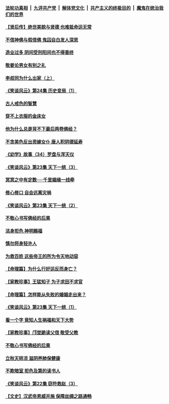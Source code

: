 ####  [法轮功真相](../../../../basic/blob/master/README.md?t=08170713) &nbsp;|&nbsp; [九评共产党](../../../../9ping.md/blob/master/README.md?t=08170713) &nbsp;|&nbsp; [解体党文化](../../../../jtdwh.md/blob/master/README.md?t=08170713)  &nbsp;|&nbsp; [共产主义的终极目的](../../../../gczydzjmd.md/blob/master/README.md?t=08170713) &nbsp;|&nbsp; [魔鬼在统治我们的世界](../../../../mgztzwmdsj.md/blob/master/README.md?t=08170713) 

#### [【贤后传】绝世美貌与贤德 也难抵命运无常](../pages/prog647/a102646047.md?t=08170713) 

#### [不信神佛与假信佛 鬼囚自白发人深思](../pages/prog647/a102646033.md?t=08170713) 

#### [造业过多 阴间受刑阳间也不得善终](../pages/prog647/a102646010.md?t=08170713) 

#### [敬姜论男女有别之礼](../pages/prog647/a102645258.md?t=08170713) 

#### [李叔同为什么出家（上）](../pages/prog647/a102645242.md?t=08170713) 

#### [《笑谈风云》第24集 历史变局（1）](../pages/prog647/a102645211.md?t=08170713) 

#### [古人戒色的智慧](../pages/prog647/a102644639.md?t=08170713) 

#### [穿不上衣服的金床女](../pages/prog647/a102644620.md?t=08170713) 

#### [他为什么总是背不下最后两卷佛经？](../pages/prog647/a102644587.md?t=08170713) 

#### [不贪美色反出资嫁女仆 唐人积阴德延寿](../pages/prog647/a102643957.md?t=08170713) 

#### [《幼学》故事（34）罗盘与浑天仪](../pages/prog647/a102643951.md?t=08170713) 

#### [《笑谈风云》第23集 天下一统（3）](../pages/prog647/a102643937.md?t=08170713) 

#### [冥冥之中有定数──千里姻缘一线牵](../pages/prog647/a102643074.md?t=08170713) 

#### [修心修口 自会远离灾祸](../pages/prog647/a102643036.md?t=08170713) 

#### [《笑谈风云》第23集 天下一统（2）](../pages/prog647/a102643014.md?t=08170713) 

#### [不敬心书写佛经的后果](../pages/prog647/a102642368.md?t=08170713) 

#### [洁身拒色 神明赐福](../pages/prog647/a102642363.md?t=08170713) 

#### [慎勿将身轻许人](../pages/prog647/a102642222.md?t=08170713) 

#### [为救百姓 这些帝王的所为令天地动容](../pages/prog647/a102642052.md?t=08170713) 

#### [【命理篇】为什么行好运反而身亡？](../pages/prog647/a102641592.md?t=08170713) 

#### [【家教珍事】王猛知子 为子求田不求官](../pages/prog647/a102641580.md?t=08170713) 

#### [【命理篇】怎样能从失败的婚姻走出来？](../pages/prog647/a102640802.md?t=08170713) 

#### [《笑谈风云》第23集 天下一统（1）](../pages/prog647/a102640791.md?t=08170713) 

#### [看一个字 竟知人生祸福和天下大势](../pages/prog647/a102640137.md?t=08170713) 

#### [【家教珍事】邝埜跪读父信 敬受父教](../pages/prog647/a102640131.md?t=08170713) 

#### [不敬心书写佛经的后果](../pages/prog647/a102639970.md?t=08170713) 

#### [立秋天转凉 滋阴养肺保健康](../pages/prog647/a102639236.md?t=08170713) 

#### [不欺暗室 拒色及第的读书人](../pages/prog647/a102639223.md?t=08170713) 

#### [《笑谈风云》第22集 窃符救赵（3）](../pages/prog647/a102639213.md?t=08170713) 

#### [【文史】汉武帝恩威并施 保障丝绸之路通畅](../pages/prog647/a102638665.md?t=08170713) 


